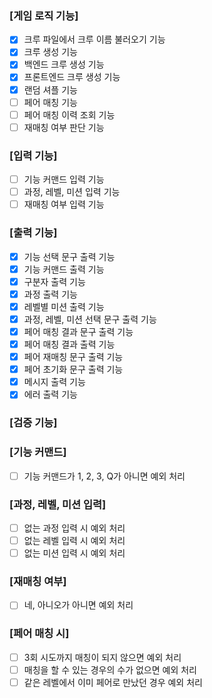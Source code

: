 ### [게임 로직 기능]
- [x] 크루 파일에서 크루 이름 불러오기 기능
- [x] 크루 생성 기능
- [x] 백엔드 크루 생성 기능
- [x] 프론트엔드 크루 생성 기능
- [x] 랜덤 셔플 기능
- [ ] 페어 매칭 기능
- [ ] 페어 매칭 이력 조회 기능
- [ ] 재매칭 여부 판단 기능

### [입력 기능]
- [ ] 기능 커맨드 입력 기능
- [ ] 과정, 레벨, 미션 입력 기능
- [ ] 재매칭 여부 입력 기능

### [출력 기능]
- [x] 기능 선택 문구 출력 기능
- [x] 기능 커맨드 출력 기능
- [x] 구분자 출력 기능
- [x] 과정 출력 기능
- [x] 레벨별 미션 출력 기능
- [x] 과정, 레벨, 미션 선택 문구 출력 기능
- [x] 페어 매칭 결과 문구 출력 기능
- [x] 페어 매칭 결과 출력 기능
- [x] 페어 재매칭 문구 출력 기능
- [x] 페어 초기화 문구 출력 기능
- [x] 메시지 출력 기능
- [x] 에러 출력 기능

### [검증 기능]
### [기능 커맨드]
 - [ ] 기능 커맨드가 1, 2, 3, Q가 아니면 예외 처리

### [과정, 레벨, 미션 입력]
- [ ] 없는 과정 입력 시 예외 처리
- [ ] 없는 레벨 입력 시 예외 처리
- [ ] 없는 미션 입력 시 예외 처리

### [재매칭 여부]
- [ ] 네, 아니오가 아니면 예외 처리

### [페어 매칭 시]
- [ ] 3회 시도까지 매칭이 되지 않으면 예외 처리
- [ ] 매칭을 할 수 있는 경우의 수가 없으면 예외 처리
- [ ] 같은 레벨에서 이미 페어로 만났던 경우 예외 처리